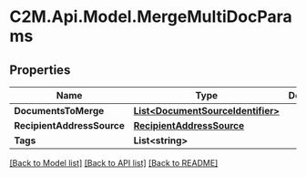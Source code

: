 # C2M.Api.Model.MergeMultiDocParams

## Properties

Name | Type | Description | Notes
------------ | ------------- | ------------- | -------------
**DocumentsToMerge** | [**List&lt;DocumentSourceIdentifier&gt;**](DocumentSourceIdentifier.md) |  | 
**RecipientAddressSource** | [**RecipientAddressSource**](RecipientAddressSource.md) |  | 
**Tags** | **List&lt;string&gt;** |  | [optional] 

[[Back to Model list]](../../README.md#documentation-for-models) [[Back to API list]](../../README.md#documentation-for-api-endpoints) [[Back to README]](../../README.md)

